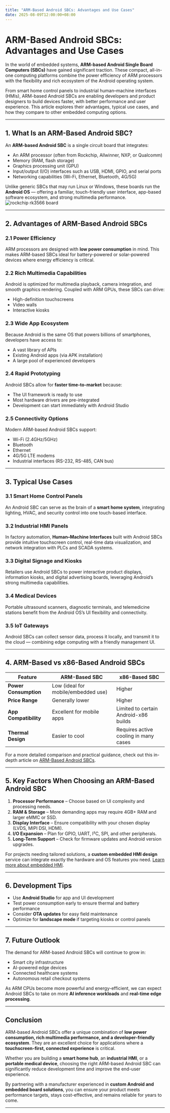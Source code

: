```yaml
---
title: "ARM-Based Android SBCs: Advantages and Use Cases"
date: 2025-08-09T12:00:00+08:00
---
```


# ARM-Based Android SBCs: Advantages and Use Cases

In the world of embedded systems, **ARM-based Android Single Board Computers (SBCs)** have gained significant traction. These compact, all-in-one computing platforms combine the power efficiency of ARM processors with the flexibility and rich ecosystem of the Android operating system.

From smart home control panels to industrial human–machine interfaces (HMIs), ARM-based Android SBCs are enabling developers and product designers to build devices faster, with better performance and user experience. This article explores their advantages, typical use cases, and how they compare to other embedded computing options.

---

## 1. What Is an ARM-Based Android SBC?

An **ARM-based Android SBC** is a single circuit board that integrates:
- An ARM processor (often from Rockchip, Allwinner, NXP, or Qualcomm)
- Memory (RAM, flash storage)
- Graphics processing unit (GPU)
- Input/output (I/O) interfaces such as USB, HDMI, GPIO, and serial ports
- Networking capabilities (Wi-Fi, Ethernet, Bluetooth, 4G/5G)

Unlike generic SBCs that may run Linux or Windows, these boards run the **Android OS** — offering a familiar, touch-friendly user interface, app-based software ecosystem, and strong multimedia performance.
<img src="/images/rk3566.webp" alt="rockchip rk3566 board"/>

---

## 2. Advantages of ARM-Based Android SBCs

### 2.1 Power Efficiency
ARM processors are designed with **low power consumption** in mind. This makes ARM-based SBCs ideal for battery-powered or solar-powered devices where energy efficiency is critical.

### 2.2 Rich Multimedia Capabilities
Android is optimized for multimedia playback, camera integration, and smooth graphics rendering. Coupled with ARM GPUs, these SBCs can drive:
- High-definition touchscreens
- Video walls
- Interactive kiosks

### 2.3 Wide App Ecosystem
Because Android is the same OS that powers billions of smartphones, developers have access to:
- A vast library of APIs
- Existing Android apps (via APK installation)
- A large pool of experienced developers

### 2.4 Rapid Prototyping
Android SBCs allow for **faster time-to-market** because:
- The UI framework is ready to use
- Most hardware drivers are pre-integrated
- Development can start immediately with Android Studio

### 2.5 Connectivity Options
Modern ARM-based Android SBCs support:
- Wi-Fi (2.4GHz/5GHz)
- Bluetooth
- Ethernet
- 4G/5G LTE modems
- Industrial interfaces (RS-232, RS-485, CAN bus)

---

## 3. Typical Use Cases

### 3.1 Smart Home Control Panels
An Android SBC can serve as the brain of a **smart home system**, integrating lighting, HVAC, and security control into one touch-based interface.

### 3.2 Industrial HMI Panels
In factory automation, **Human–Machine Interfaces** built with Android SBCs provide intuitive touchscreen control, real-time data visualization, and network integration with PLCs and SCADA systems.

### 3.3 Digital Signage and Kiosks
Retailers use Android SBCs to power interactive product displays, information kiosks, and digital advertising boards, leveraging Android’s strong multimedia capabilities.

### 3.4 Medical Devices
Portable ultrasound scanners, diagnostic terminals, and telemedicine stations benefit from the Android OS’s UI flexibility and connectivity.

### 3.5 IoT Gateways
Android SBCs can collect sensor data, process it locally, and transmit it to the cloud — combining edge computing with a friendly management UI.

---

## 4. ARM-Based vs x86-Based Android SBCs

| Feature               | ARM-Based SBC                         | x86-Based SBC                         |
|-----------------------|----------------------------------------|----------------------------------------|
| **Power Consumption** | Low (ideal for mobile/embedded use)    | Higher                                 |
| **Price Range**       | Generally lower                        | Higher                                 |
| **App Compatibility** | Excellent for mobile apps              | Limited to certain Android-x86 builds  |
| **Thermal Design**    | Easier to cool                         | Requires active cooling in many cases  |

For a more detailed comparison and practical guidance, check out this in-depth article on [ARM-Based Android SBCs](https://android-board.com/posts/arm-based-android-sbc/).

---

## 5. Key Factors When Choosing an ARM-Based Android SBC

1. **Processor Performance** – Choose based on UI complexity and processing needs.
2. **RAM & Storage** – More demanding apps may require 4GB+ RAM and larger eMMC or SSD.
3. **Display Interface** – Ensure compatibility with your chosen display (LVDS, MIPI DSI, HDMI).
4. **I/O Expansion** – Plan for GPIO, UART, I²C, SPI, and other peripherals.
5. **Long-Term Support** – Check for firmware updates and Android version upgrades.

For projects needing tailored solutions, a **custom embedded HMI design** service can integrate exactly the hardware and OS features you need. [Learn more about embedded HMI](https://www.rocktech.com.hk/custom-embedded-hmi/).

---

## 6. Development Tips

- Use **Android Studio** for app and UI development
- Test power consumption early to ensure thermal and battery performance
- Consider **OTA updates** for easy field maintenance
- Optimize for **landscape mode** if targeting kiosks or control panels

---

## 7. Future Outlook

The demand for ARM-based Android SBCs will continue to grow in:
- Smart city infrastructure
- AI-powered edge devices
- Connected healthcare systems
- Autonomous retail checkout systems

As ARM CPUs become more powerful and energy-efficient, we can expect Android SBCs to take on more **AI inference workloads** and **real-time edge processing**.

---

## Conclusion

ARM-based Android SBCs offer a unique combination of **low power consumption, rich multimedia performance, and a developer-friendly ecosystem**. They are an excellent choice for applications where a **touchscreen-first, connected experience** is critical.

Whether you are building a **smart home hub**, an **industrial HMI**, or a **portable medical device**, choosing the right ARM-based Android SBC can significantly reduce development time and improve the end-user experience.

By partnering with a manufacturer experienced in **custom Android and embedded board solutions**, you can ensure your product meets performance targets, stays cost-effective, and remains reliable for years to come.

---